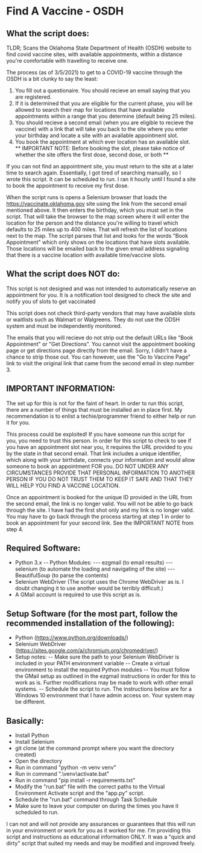 # Find A Vaccine - OSDH

## What the script does:
TLDR; Scans the Oklahoma State Department of Health (OSDH) website to find covid vaccine sites, with available appointments, within a distance you're comfortable with travelling to receive one. 

The process (as of 3/5/2021) to get to a COVID-19 vaccine through the OSDH is a bit clunky to say the least:

1. You fill out a questionaire. You should recieve an email saying that you are registered.
2. If it is determined that you are eligible for the current phase, you will be allowed to search their map for locations that have available appointments within a range that you determine (default being 25 miles). 
3. You should recieve a second email (when you are eligible to recieve the vaccine) with a link that will take you back to the site where you enter your birthday and locate a site with an available appointment slot. 
4. You book the appointment at which ever location has an available slot. ** IMPORTANT NOTE: Before booking the slot, please take notice of whether the site offers the first dose, second dose, or both **

If you can not find an appointment site, you must return to the site at a later time to search again. Essentially, I got tired of searching manually, so I wrote this script. It can be scheduled to run. I ran it hourly until I found a site to book the appointment to receive my first dose. 

When the script runs is opens a Selenium browser that loads the https://vaccinate.oklahoma.gov site using the link from the second email mentioned above. It then enters the birthday, which you must set in the script. That will take the browser to the map screen where it will enter the location for the person and the distance you're willing to travel which defaults to 25 miles up to 400 miles. That will refresh the list of locations next to the map. The script parses that list and looks for the words "Book Appointment" which only shows on the locations that have slots available. Those locations will be emailed back to the given email address signaling that there is a vaccine location with available time/vaccine slots.

## What the script does NOT do:
This script is not designed and was not intended to automatically reserve an appointment for you. It is a notification tool designed to check the site and notify you of slots to get vaccinated

This script does not check third-party vendors that may have available slots or waitlists such as Walmart or Walgreens. They do not use the ODSH system and must be independently monitored.

The emails that you will recieve do not strip out the default URLs like "Book Appointment" or "Get Directions". You cannot visit the appointment booking page or get directions page directly from the email. Sorry, I didn't have a chance to strip those out. You can however, use the "Go to Vaccine Page" link to visit the original link that came from the second email in step number 3.

## IMPORTANT INFORMATION:
The set up for this is not for the faint of heart. In order to run this script, there are a number of things that must be installed an in place first. My recommendation is to enlist a techie/programmer friend to either help or run it for you. 

This process could be exploited! If you have someone run this script for you, you need to trust this person. In order for this script to check to see if you have an appointment slot near you, it requires the URL provided to you by the state in that second email. That link includes a unique identifier, which along with your birthdate, connects your information and would allow someone to book an appointment FOR you. DO NOT UNDER ANY CIRCUMSTANCES PROVIDE THAT PERSONAL INFORMATION TO ANOTHER PERSON IF YOU DO NOT TRUST THEM TO KEEP IT SAFE AND THAT THEY WILL HELP YOU FIND A VACCINE LOCATION.

Once an appointment is booked for the unique ID provided in the URL from the second email, the link is no longer valid. You will not be able to go back through the site. I have had the first shot only and my link is no longer valid. You may have to go back through the process starting at step 1 in order to book an appointment for your second link. See the IMPORTANT NOTE from step 4.

## Required Software:
- Python 3.x
-- Python Modules:
--- ezgmail (to email results)
--- selenium (to automate the loading and navigating of the site)
--- BeautifulSoup (to parse the contents)
- Selenium WebDriver (The script uses the Chrome WebDriver as is. I doubt changing it to use another would be terribly difficult.)
- A GMail account is required to use this script as is.

## Setup Software (for the most part, follow the recommended installation of the following):
- Python (https://www.python.org/downloads/)
- Selenium WebDriver (https://sites.google.com/a/chromium.org/chromedriver/)
- Setup notes:
-- Make sure the path to your Selenium WebDriver is included in your PATH environment variable
-- Create a virtual environment to install the required Python modules
-- You must follow the GMail setup as outlined in the ezgmail instructions in order for this to work as is. Further modifications may be made to work with other email systems.
-- Schedule the script to run. The instructions below are for a Windows 10 environment that I have admin access on. Your system may be different.

## Basically:
- Install Python
- Install Selenium
- git clone <repo> (at the command prompt where you want the directory created)
- Open the directory
- Run in command "python -m venv venv"
- Run in command ".\venv\activate.bat"
- Run in command "pip install -r requirements.txt"
- Modify the "run.bat" file with the correct paths to the Virtual Environment Activate script and the "app.py" script.
- Schedule the "run.bat" command through Task Schedule
- Make sure to leave your computer on during the times you have it scheduled to run.

I can not and will not provide any assurances or guarantees that this will run in your environment or work for you as it worked for me. I'm providing this script and instructions as educational information ONLY. It was a "quick and dirty" script that suited my needs and may be modified and improved freely. 
